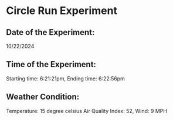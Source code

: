 # Circle Run Experiment

## Date of the Experiment:
10/22/2024

## Time of the Experiment:
Starting time: 6:21:21pm,
Ending time: 6:22:56pm

## Weather Condition:
Temperature: 15 degree celsius
Air Quality Index: 52,
Wind: 9 MPH
